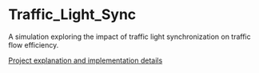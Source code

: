 # Traffic_Light_Sync
A simulation exploring the impact of traffic light synchronization on traffic flow efficiency.

[Project explanation and implementation details](simulazione_di_sistemi.pdf)

